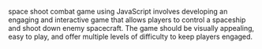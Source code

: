 space shoot combat game using JavaScript involves developing 
an engaging and interactive game that allows players to control a spaceship and shoot down 
enemy spacecraft. The game should be visually appealing, easy to play, and offer multiple 
levels of difficulty to keep players engaged.
